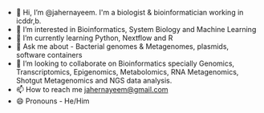 - 👋 Hi, I’m @jahernayeem. I'm a biologist & bioinformatician working in icddr,b. 
- 👀 I’m interested in Bioinformatics, System Biology and Machine Learning
- 🌱 I’m currently learning Python, Nextflow and R
- 💬 Ask me about - Bacterial genomes & Metagenomes, plasmids, software containers
- 💞️ I’m looking to collaborate on Bioinformatics specially Genomics, Transcriptomics, Epigenomics, Metabolomics, RNA Metagenomics, Shotgut Metagenomics and NGS data analysis.
- 📫 How to reach me jahernayeem@gmail.com
- 😄 Pronouns - He/Him

<!---
jahernayeem/jahernayeem is a ✨ special ✨ repository because its `README.md` (this file) appears on your GitHub profile.
You can click the Preview link to take a look at your changes.
--->
